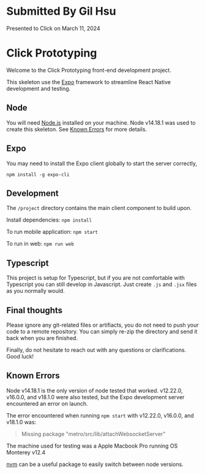 # Submitted By Gil Hsu

Presented to Click on March 11, 2024

# Click Prototyping

Welcome to the Click Prototyping front-end development project.

This skeleton use the [Expo](https://docs.expo.dev/) framework to streamline React Native development and testing.

## Node

You will need [Node.js](https://nodejs.org/en/download/) installed on your machine. Node v14.18.1 was used to create this skeleton. See [Known Errors](#known_errors) for more details.

## Expo

You may need to install the Expo client globally to start the server correctly,

`npm install -g expo-cli`

## Development

The `/project` directory contains the main client component to build upon.

Install dependencies:
`npm install`

To run mobile application:
`npm start`

To run in web:
`npm run web`

## Typescript

This project is setup for Typescript, but if you are not comfortable with Typescript you can still develop in Javascript. Just create `.js` and `.jsx` files as you normally would.

## Final thoughts

Please ignore any git-related files or artifiacts, you do not need to push your code to a remote repository. You can simply re-zip the directory and send it back when you are finished.

Finally, do not hesitate to reach out with any questions or clarifications. Good luck!

<!----><a name="known_errors"></a>

## Known Errors

Node v14.18.1 is the only version of node tested that worked. v12.22.0, v16.0.0, and v18.1.0 were also tested, but the Expo development server encountered an error on launch.

The error encountered when running `npm start` with v12.22.0, v16.0.0, and v18.1.0 was:

> Missing package "metro/src/lib/attachWebsocketServer"

The machine used for testing was a Apple Macbook Pro running OS Monterey v12.4

[nvm](https://github.com/nvm-sh/nvm) can be a useful package to easily switch between node versions.
